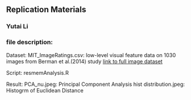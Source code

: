 ## Replication Materials
### Yutai Li

### file description:
Dataset:
MIT_ImageRatings.csv: low-level visual feature data on 1030 images from Berman et al.(2014) study
[link to full image dataset](https://github.com/yutaili/Data/tree/main/dataset)

Script:
resmemAnalysis.R

Result:
PCA_nu.jpeg: Principal Component Analysis
hist distribution.jpeg: Histogrm of Euclidean Distance
